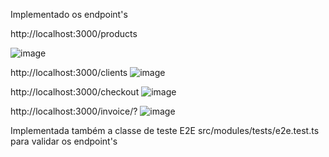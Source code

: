 Implementado os endpoint's 

http://localhost:3000/products

![image](https://github.com/user-attachments/assets/2a9dcb00-a5bc-4027-966a-70d92dd39996)

http://localhost:3000/clients
![image](https://github.com/user-attachments/assets/30b7e354-96cf-437f-a22d-2c86785f9523)

http://localhost:3000/checkout
![image](https://github.com/user-attachments/assets/75ef9e9b-6956-4595-960f-549edb8bda3c)

http://localhost:3000/invoice/?
![image](https://github.com/user-attachments/assets/125bbc88-8c21-4702-bcfe-e67bc4b54775)

Implementada também a classe de teste E2E src/modules/tests/e2e.test.ts para validar os endpoint's





